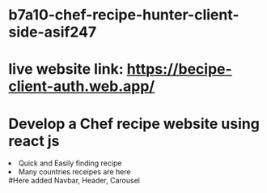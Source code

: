 # b7a10-chef-recipe-hunter-client-side-asif247
# live website link: https://becipe-client-auth.web.app/
# Develop a Chef recipe website using react js
<li>Quick and Easily finding recipe </li>
<li>Many countries receipes are here </li>
#Here added Navbar, Header, Carousel